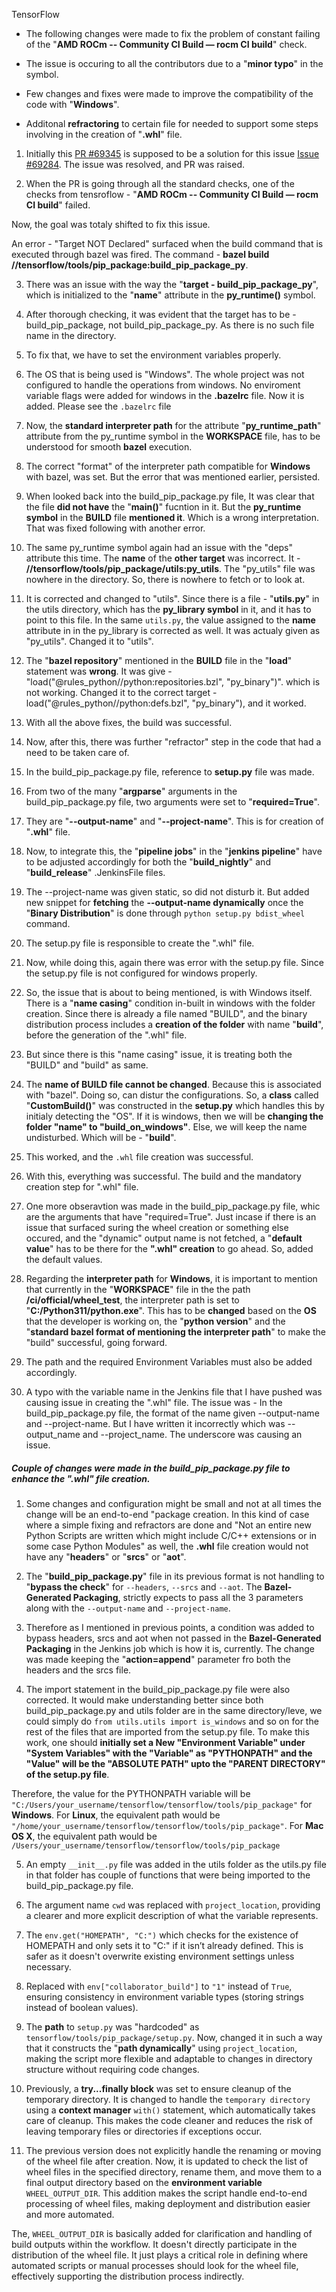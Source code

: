 TensorFlow

- The following changes were made to fix the problem of constant failing of the "**AMD ROCm -- Community CI Build — rocm CI build**" check. 

- The issue is occuring to all the contributors due to a "**minor typo**" in the symbol. 

- Few changes and fixes were made to improve the compatibility of the code with "**Windows**".

- Additonal **refractoring** to certain file for needed to support some steps involving in the creation of "**.whl**" file.

1) Initially this [PR #69345](https://github.com/tensorflow/tensorflow/pull/69345#commits-pushed-48c59ff) is supposed to be a solution for this issue [Issue #69284](https://github.com/tensorflow/tensorflow/issues/69284). The issue was resolved, and PR was raised. 

2) When the PR is going through all the standard checks, one of the checks from tensroflow - "**AMD ROCm -- Community CI Build — rocm CI build**" failed. 

Now, the goal was totaly shifted to fix this issue.

An error - "Target NOT Declared" surfaced when the build command that is executed through bazel was fired. The command - **bazel build //tensorflow/tools/pip_package:build_pip_package_py**.

3) There was an issue with the way the "**target - build_pip_package_py**", which is initialized to the "**name**" attribute in the **py_runtime()** symbol. 

4) After thorough checking, it was evident that the target has to be - build_pip_package, not build_pip_package_py. As there is no such file name in the directory.

5) To fix that, we have to set the environment variables properly.

6) The OS that is being used is "Windows". The whole project was not configured to handle the operations from windows. No enviroment variable flags were added for windows in the **.bazelrc** file. Now it is added. Please see the ``.bazelrc`` file

7) Now, the **standard interpreter path** for the attribute "**py_runtime_path**" attribute from the py_runtime symbol in the **WORKSPACE** file, has to be understood for smooth **bazel** execution.

8) The correct "format" of the interpreter path compatible for **Windows** with bazel, was set. But the error that was mentioned earlier, persisted.

9) When looked back into the build_pip_package.py file, It was clear that the file **did not have** the "**main()**" fucntion in it. But the **py_runtime symbol** in the **BUILD** file **mentioned it**. Which is a wrong interpretation. That was fixed following with another error.

10) The same py_runtime symbol again had an issue with the "deps" attribute this time. The **name** of the **other target** was incorrect. It  - **//tensorflow/tools/pip_package/utils:py_utils**. The "py_utils" file was nowhere in the directory. So, there is nowhere to fetch or to look at.

11) It is corrected and changed to "utils". Since there is a file - "**utils.py**" in the utils directory, which has the **py_library symbol** in it, and it has to point to this file. In the same ```utils.py```, the value assigned to the **name** attribute in in the py_library is corrected as well. It was actualy given as "py_utils". Changed it to "utils".

12) The "**bazel repository**" mentioned in the **BUILD** file in the "**load**" statement was **wrong**. It was give - "load("@rules_python//python:repositories.bzl", "py_binary")". which is not working. Changed it to the correct target - load("@rules_python//python:defs.bzl", "py_binary"), and it worked.

13) With all the above fixes, the build was successful.

14) Now, after this, there was further "refractor" step in the code that had a need to be taken care of.

15) In the build_pip_package.py file, reference to **setup.py** file was made.

16) From two of the many "**argparse**" arguments in the build_pip_package.py file, two arguments were set to "**required=True**".

17) They are "**--output-name**" and "**--project-name**". This is for creation of "**.whl**" file.

18) Now, to integrate this, the "**pipeline jobs**" in the "**jenkins pipeline**" have to be adjusted accordingly for both the "**build_nightly**" and "**build_release**" .JenkinsFile files.

19) The --project-name was given static, so did not disturb it. But added new snippet for **fetching** the **--output-name dynamically** once the "**Binary Distribution**" is done through ``python setup.py bdist_wheel`` command.

20) The setup.py file is responsible to create the ".whl" file.

21) Now, while doing this, again there was error with the setup.py file. Since the setup.py file is not configured for windows properly.

22) So, the issue that is about to being mentioned, is with Windows itself. There is a "**name casing**" condition in-built in windows with the folder creation. Since there is already a file named "BUILD", and the binary distribution process includes a **creation of the folder** with name "**build**", before the generation of the ".whl" file.

23) But since there is this "name casing" issue, it is treating both the "BUILD" and "build" as same.

24) The **name of BUILD file cannot be changed**. Because this is associated with "bazel". Doing so, can distur the configurations. So, a **class** called "**CustomBuild()**" was constructed in the **setup.py** which handles this by initialy detecting the "OS". If it is windows, then we will be **changing the folder "name" to "build_on_windows"**. Else, we will keep the name undisturbed. Which will be - "**build**".

25) This worked, and the ``.whl`` file creation was successful.

26) With this, everything was successful. The build and the mandatory creation step for ".whl" file.

27) One more obseravtion was made in the build_pip_package.py file, whic are the arguments that have "required=True". Just incase if there is an issue that surfaced suring the wheel creation or something else occured, and the "dynamic" output name is not fetched, a "**default value**" has to be there for the **".whl" creation** to go ahead. So, added the default values.

28) Regarding the **interpreter path** for **Windows**, it is important to mention that currently in the "**WORKSPACE**" file in the the path **/ci/official/wheel_test**, the interpreter path is set to "**C:/Python311/python.exe**". This has to be **changed** based on the **OS** that the developer is working on, the "**python version**" and the "**standard bazel format of mentioning the interpreter path**" to make the "build" successful, going forward. 

29) The path and the required Environment Variables must also be added accordingly.

30) A typo with the variable name in the Jenkins file that I have pushed was causing issue in creating the ".whl" file. The issue was - In the build_pip_package.py file, the format of the name given --output-name and --project-name. But I have written it incorrectly which was --output_name and --project_name. The underscore was causing an issue.

##### Couple of changes were made in the build_pip_package.py file to enhance the ".whl" file creation.

1) Some changes and configuration might be small and not at all times the change will be an end-to-end "package creation. In this kind of case where a simple fixing and refractors are done and "Not an entire new Python Scripts are written which might include C/C++ extensions or in some case Python Modules" as well, the **.whl** file creation would not have any "**headers**" or "**srcs**" or "**aot**". 

2) The "**build_pip_package.py**" file in its previous format is not handling to "**bypass the check**" for ``--headers``, ``--srcs`` and ``--aot``. The **Bazel-Generated Packaging**, strictly expects to pass all the 3 parameters along with the ``--output-name`` and ``--project-name``.

3) Therefore as I mentioned in previous points, a condition was added to bypass headers, srcs and aot when not passed in the **Bazel-Generated Packaging** in the Jenkins job which is how it is, currently. The change was made keeping the "**action=append**" parameter fro both the headers and the srcs file. 

4) The import statement in the build_pip_package.py file were also corrected. It would make understanding better since both build_pip_package.py and utils folder are in the same directory/leve, we could simply do ``from utils.utils import is_windows`` and so on for the rest of the files that are imported from the setup.py file. To make this work, one should **initially set a New "Environment Variable" under "System Variables" with the "Variable" as "PYTHONPATH" and the "Value" will be the "ABSOLUTE PATH" upto the "PARENT DIRECTORY" of the setup.py file**.

Therefore, the value for the PYTHONPATH variable will be ``"C:/Users/your_username/tensorflow/tensorflow/tools/pip_package"`` for **Windows**. For **Linux**, the equivalent path would be ``"/home/your_username/tensorflow/tensorflow/tools/pip_package"``. For **Mac OS X**, the equivalent path would be ``/Users/your_username/tensorflow/tensorflow/tools/pip_package``

5) An empty ``__init__.py`` file was added in the utils folder as the utils.py file in that folder has couple of functions that were being imported to the build_pip_package.py file. 

6) The argument name ``cwd`` was replaced with ``project_location``, providing a clearer and more explicit description of what the variable represents.

7) The ``env.get("HOMEPATH", "C:")`` which checks for the existence of HOMEPATH and only sets it to "C:" if it isn’t already defined. This is safer as it doesn't overwrite existing environment settings unless necessary.

8) Replaced with ``env["collaborator_build"]`` to ``"1"`` instead of ``True``, ensuring consistency in environment variable types (storing strings instead of boolean values).

9) The **path** to ``setup.py`` was "hardcoded" as ``tensorflow/tools/pip_package/setup.py``. Now, changed it in such a way that it constructs the "**path dynamically**" using ``project_location``, making the script more flexible and adaptable to changes in directory structure without requiring code changes.

10) Previously, a **try...finally block** was set to ensure cleanup of the temporary directory. It is changed to handle the ``temporary directory`` using a **context manager** ``with()`` statement, which automatically takes care of cleanup. This makes the code cleaner and reduces the risk of leaving temporary files or directories if exceptions occur.

11) The previous version does not explicitly handle the renaming or moving of the wheel file after creation. Now, it is updated to check the list of wheel files in the specified directory, rename them, and move them to a final output directory based on the **environment variable** ``WHEEL_OUTPUT_DIR``. This addition makes the script handle end-to-end processing of wheel files, making deployment and distribution easier and more automated.

The, ``WHEEL_OUTPUT_DIR`` is basically added for clarification and handling of build outputs within the workflow. It doesn't directly participate in the distribution of the wheel file. It just plays a critical role in defining where automated scripts or manual processes should look for the wheel file, effectively supporting the distribution process indirectly.